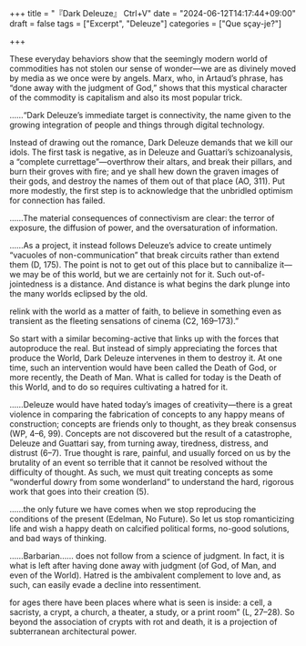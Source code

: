 +++
title = "『Dark Deleuze』 Ctrl+V"
date = "2024-06-12T14:17:44+09:00"
draft = false
tags = ["Excerpt", "Deleuze"]
categories = ["Que sçay-je?"]

+++


These everyday behaviors show that the seemingly modern world of commodities has not stolen our sense of wonder—we are as divinely moved by media as we once were by angels. Marx, who, in Artaud’s phrase, has “done away with the judgment of God,” shows that this mystical character of the commodity is capitalism and also its most popular trick. 
<br>


……“Dark Deleuze’s immediate target is connectivity, the name given to the growing integration of people and things through digital technology. 
<br>


Instead of drawing out the romance, Dark Deleuze demands that we kill our idols. The first task is negative, as in Deleuze and Guattari’s schizoanalysis, a “complete currettage”—overthrow their altars, and break their pillars, and burn their groves with fire; and ye shall hew down the graven images of their gods, and destroy the names of them out of that place (AO, 311). Put more modestly, the first step is to acknowledge that the unbridled optimism for connection has failed. 
<br>


……The material consequences of connectivism are clear: the terror of exposure, the diffusion of power, and the oversaturation of information. 
<br>


……As a project, it instead follows Deleuze’s advice to create untimely “vacuoles of non-communication” that break circuits rather than extend them (D, 175). The point is not to get out of this place but to cannibalize it—we may be of this world, but we are certainly not for it. Such out-of-jointedness is a distance. And distance is what begins the dark plunge into the many worlds eclipsed by the old.
<br>


relink with the world as a matter of faith, to believe in something even as transient as the fleeting sensations of cinema (C2, 169–173).”
<br>


So start with a similar becoming-active that links up with the forces that autoproduce the real. But instead of simply appreciating the forces that produce the World, Dark Deleuze intervenes in them to destroy it. At one time, such an intervention would have been called the Death of God, or more recently, the Death of Man. What is called for today is the Death of this World, and to do so requires cultivating a hatred for it.
<br>


……Deleuze would have hated today’s images of creativity—there is a great violence in comparing the fabrication of concepts to any happy means of construction; concepts are friends only to thought, as they break consensus (WP, 4–6, 99). Concepts are not discovered but the result of a catastrophe, Deleuze and Guattari say, from turning away, tiredness, distress, and distrust (6–7). True thought is rare, painful, and usually forced on us by the brutality of an event so terrible that it cannot be resolved without the difficulty of thought. As such, we must quit treating concepts as some “wonderful dowry from some wonderland” to understand the hard, rigorous work that goes into their creation (5).
<br>


……the only future we have comes when we stop reproducing the conditions of the present (Edelman, No Future). So let us stop romanticizing life and wish a happy death on calcified political forms, no-good solutions, and bad ways of thinking.
<br>


……Barbarian…… does not follow from a science of judgment. In fact, it is what is left after having done away with judgment (of God, of Man, and even of the World). Hatred is the ambivalent complement to love and, as such, can easily evade a decline into ressentiment.
<br>


for ages there have been places where what is seen is inside: a cell, a sacristy, a crypt, a church, a theater, a study, or a print room” (L, 27–28). So beyond the association of crypts with rot and death, it is a projection of subterranean architectural power.
